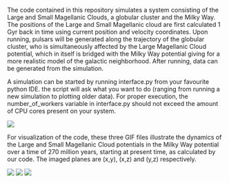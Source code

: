 The code contained in this repository simulates a system consisting of the Large and Small Magellanic Clouds, a globular cluster and the Milky Way.
The positions of the Large and Small Magellanic cloud are first calculated 1 Gyr back in time using current position and velocity coordinates.
Upon running, pulsars will be generated along the trajectory of the globular cluster, who is simultaneously affected by the Large Magellanic Cloud potential, which in itself is bridged with the Milky Way potential giving for a more realistic model of the galactic neighborhood.
After running, data can be generated from the simulation.

A simulation can be started by running interface.py from your favourite python IDE. the script will ask what you want to do (ranging from running a new simulation to plotting older data). For proper execution, the number_of_workers variable in interface.py should not exceed the amount of CPU cores present on your system.

![](https://i.imgur.com/LuFyQi8.png)

For visualization of the code, these three GIF files illustrate the dynamics of the Large and Small Magellanic Cloud potentials in the Milky Way potential over a time of 270 million years, starting at present time, as calculated by our code. The imaged planes are (x,y), (x,z) and (y,z) respectively.

![](https://github.com/ErwanH29/Team-B-Millisecond-Pulsars/blob/master/xy_0_300%25_3f.gif) 
![](https://github.com/ErwanH29/Team-B-Millisecond-Pulsars/blob/master/xz_0_300%25_3f.gif)
![](https://github.com/ErwanH29/Team-B-Millisecond-Pulsars/blob/master/yz_0_300%25_3f.gif)
